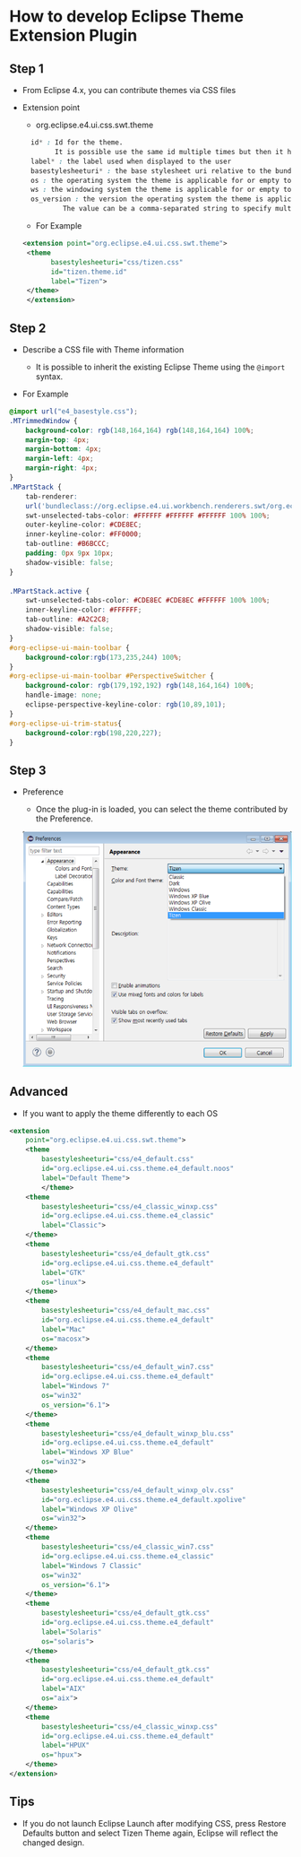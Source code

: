 # How to develop Eclipse Theme Extension Plugin

## Step 1
- From Eclipse 4.x, you can contribute themes via CSS files
- Extension point
  - org.eclipse.e4.ui.css.swt.theme
  
  ```css
    id* : Id for the theme. 
          It is possible use the same id multiple times but then it has to have distinct OS and WS filter values
    label* : the label used when displayed to the user
    basestylesheeturi* : the base stylesheet uri relative to the bundle
    os : the operating system the theme is applicable for or empty to apply on all
    ws : the windowing system the theme is applicable for or empty to apply to all
    os_version : the version the operating system the theme is applicable for or empty to apply on all. 
            The value can be a comma-separated string to specify multiple versions.
  ```
  - For Example
  
  ```xml
  <extension point="org.eclipse.e4.ui.css.swt.theme">
   <theme
         basestylesheeturi="css/tizen.css"
         id="tizen.theme.id"
         label="Tizen">
   </theme>
   </extension>
  ```
## Step 2
- Describe a CSS file with Theme information
    - It is possible to inherit the existing Eclipse Theme using the `@import` syntax.
    
- For Example

```css
@import url("e4_basestyle.css");
.MTrimmedWindow {
    background-color: rgb(148,164,164) rgb(148,164,164) 100%;
    margin-top: 4px;
    margin-bottom: 4px;
    margin-left: 4px;
    margin-right: 4px;
}
.MPartStack {
    tab-renderer: 
    url('bundleclass://org.eclipse.e4.ui.workbench.renderers.swt/org.eclipse.e4.ui.workbench.renderers.swt.CTabRendering');
    swt-unselected-tabs-color: #FFFFFF #FFFFFF #FFFFFF 100% 100%;
    outer-keyline-color: #CDE8EC;
    inner-keyline-color: #FF0000;
    tab-outline: #B6BCCC;
    padding: 0px 9px 10px;
    shadow-visible: false;
}
 
.MPartStack.active {
    swt-unselected-tabs-color: #CDE8EC #CDE8EC #FFFFFF 100% 100%;
    inner-keyline-color: #FFFFFF;
    tab-outline: #A2C2C8;
    shadow-visible: false;
}
#org-eclipse-ui-main-toolbar {
    background-color:rgb(173,235,244) 100%;
}
#org-eclipse-ui-main-toolbar #PerspectiveSwitcher {
    background-color: rgb(179,192,192) rgb(148,164,164) 100%;
    handle-image: none;
    eclipse-perspective-keyline-color: rgb(10,89,101);
}
#org-eclipse-ui-trim-status{
    background-color:rgb(198,220,227);
}
```
    
## Step 3
  - Preference
    - Once the plug-in is loaded, you can select the theme contributed by the Preference.
    
    ![](../../media/tizen-studio/theme-ext.png)
    
## Advanced
- If you want to apply the theme differently to each OS
```xml
<extension
    point="org.eclipse.e4.ui.css.swt.theme">
    <theme
        basestylesheeturi="css/e4_default.css"
        id="org.eclipse.e4.ui.css.theme.e4_default.noos"
        label="Default Theme">
        </theme>
    <theme
        basestylesheeturi="css/e4_classic_winxp.css"
        id="org.eclipse.e4.ui.css.theme.e4_classic"
        label="Classic">
    </theme>
    <theme
        basestylesheeturi="css/e4_default_gtk.css"
        id="org.eclipse.e4.ui.css.theme.e4_default"
        label="GTK"
        os="linux">
    </theme>
    <theme
        basestylesheeturi="css/e4_default_mac.css"
        id="org.eclipse.e4.ui.css.theme.e4_default"
        label="Mac"
        os="macosx">
    </theme>
    <theme
        basestylesheeturi="css/e4_default_win7.css"
        id="org.eclipse.e4.ui.css.theme.e4_default"
        label="Windows 7"
        os="win32"
        os_version="6.1">
    </theme>
    <theme
        basestylesheeturi="css/e4_default_winxp_blu.css"
        id="org.eclipse.e4.ui.css.theme.e4_default"
        label="Windows XP Blue"
        os="win32">
    </theme>
    <theme
        basestylesheeturi="css/e4_default_winxp_olv.css"
        id="org.eclipse.e4.ui.css.theme.e4_default.xpolive"
        label="Windows XP Olive"
        os="win32">
    </theme>
    <theme
        basestylesheeturi="css/e4_classic_win7.css"
        id="org.eclipse.e4.ui.css.theme.e4_classic"
        label="Windows 7 Classic"
        os="win32"
        os_version="6.1">
    </theme>
    <theme
        basestylesheeturi="css/e4_default_gtk.css"
        id="org.eclipse.e4.ui.css.theme.e4_default"
        label="Solaris"
        os="solaris">
    </theme>
    <theme
        basestylesheeturi="css/e4_default_gtk.css"
        id="org.eclipse.e4.ui.css.theme.e4_default"
        label="AIX"
        os="aix">
    </theme>
    <theme
        basestylesheeturi="css/e4_classic_winxp.css"
        id="org.eclipse.e4.ui.css.theme.e4_default"
        label="HPUX"
        os="hpux">
    </theme>
</extension>
```

## Tips
- If you do not launch Eclipse Launch after modifying CSS, press Restore Defaults button and select Tizen Theme again, Eclipse will reflect the changed design.
